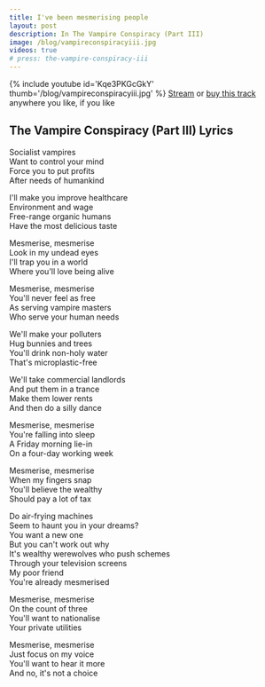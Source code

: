 ```yaml
---
title: I've been mesmerising people
layout: post
description: In The Vampire Conspiracy (Part III)
image: /blog/vampireconspiracyiii.jpg
videos: true
# press: the-vampire-conspiracy-iii
---
```


{% include youtube id='Kqe3PKGcGkY' thumb='/blog/vampireconspiracyiii.jpg' %}
[Stream](https://olifro.st/stream) or [buy this track](https://olifrost.bandcamp.com) anywhere you like, if you like 

## The Vampire Conspiracy (Part III) Lyrics
Socialist vampires     
Want to control your mind     
Force you to put profits     
After needs of humankind     
   
I'll make you improve healthcare     
Environment and wage     
Free-range organic humans     
Have the most delicious taste     
   
Mesmerise, mesmerise     
Look in my undead eyes     
I'll trap you in a world     
Where you'll love being alive     
   
Mesmerise, mesmerise     
You'll never feel as free     
As serving vampire masters     
Who serve your human needs     
   
We'll make your polluters     
Hug bunnies and trees     
You'll drink non-holy water     
That's microplastic-free     
   
We'll take commercial landlords     
And put them in a trance     
Make them lower rents     
And then do a silly dance     
   
Mesmerise, mesmerise     
You're falling into sleep     
A Friday morning lie-in     
On a four-day working week     
   
Mesmerise, mesmerise     
When my fingers snap     
You'll believe the wealthy     
Should pay a lot of tax     
   
Do air-frying machines     
Seem to haunt you in your dreams?     
You want a new one     
But you can't work out why     
It's wealthy werewolves who push schemes     
Through your television screens     
My poor friend     
You're already mesmerised     
   
Mesmerise, mesmerise     
On the count of three     
You'll want to nationalise     
Your private utilities     
   
Mesmerise, mesmerise     
Just focus on my voice     
You'll want to hear it more     
And no, it's not a choice
